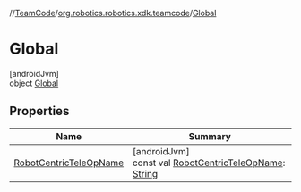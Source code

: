 //[TeamCode](../../../index.md)/[org.robotics.robotics.xdk.teamcode](../index.md)/[Global](index.md)

# Global

[androidJvm]\
object [Global](index.md)

## Properties

| Name | Summary |
|---|---|
| [RobotCentricTeleOpName](-robot-centric-tele-op-name.md) | [androidJvm]<br>const val [RobotCentricTeleOpName](-robot-centric-tele-op-name.md): [String](https://kotlinlang.org/api/latest/jvm/stdlib/kotlin/-string/index.html) |
